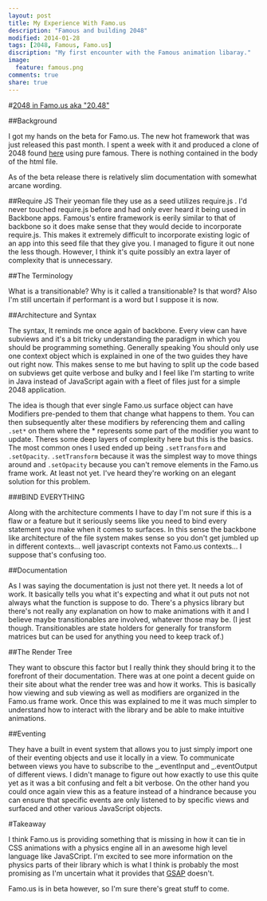 ```yaml
---
layout: post
title: My Experience With Famo.us
description: "Famous and building 2048"
modified: 2014-01-28
tags: [2048, Famous, Famo.us]
discription: "My first encounter with the Famous animation libaray."
image:
  feature: famous.png
comments: true
share: true
---
```



#[2048 in Famo.us aka "20.48"]("https:/harleykwyn.com/20.48")

##Background

I got my hands on the beta for Famo.us. The new hot framework that was just released this past month. I spent a week with it and produced a clone of 2048 found [here](https:/harleykwyn.com/20.48) using pure famous. There is nothing contained in the body of the html file.

As of the beta release there is relatively slim documentation with somewhat arcane wording.

##Require JS
Their yeoman file they use as a seed utilizes require.js . I'd never touched require.js before and had only ever heard it being used in Backbone apps. Famous's entire framework is eerily similar to that of backbone so it does make sense that they would decide to incorporate require.js. This makes it extremely difficult to incorporate existing logic of an app into this seed file that they give you. I managed to figure it out none the less though. However, I think it's quite possibly an extra layer of complexity that is unnecessary.

##The Terminology

What is a transitionable? Why is it called a transitionable? Is that word?
Also I'm still uncertain if performant is a word but I suppose it is now.

##Architecture and Syntax

The syntax, It reminds me once again of backbone. Every view can have subviews and it's a bit tricky understanding the paradigm in which you should be programming something. Generally speaking You should only use one context object which is explained in one of the two guides they have out right now. This makes sense to me but having to split up the code based on subviews get quite verbose and bulky and I feel like I'm starting to write in Java instead of JavaScript again with a fleet of files just for a simple 2048 application.

The idea is though that ever single Famo.us surface object can have Modifiers pre-pended to them that change what happens to them. You can then subsequently alter these modifiers by referencing them and calling `.set*` on them where the * represents some part of the modifier you want to update. Theres some deep layers of complexity here but this is the basics. The most common ones I used ended up being `.setTransform` and `.setOpacity`. `.setTransform` because it was the simplest way to move things around and `.setOpacity` because you can't remove elements in the Famo.us frame work. At least not yet. I've heard they're  working on an elegant solution for this problem.

###BIND EVERYTHING

Along with the architecture comments I have to day I'm not sure if this is a flaw or a feature but it seriously seems like  you need to bind every statement you make when it comes to surfaces. In this sense the backbone like architecture of the file system makes sense so you don't get jumbled up in different contexts... well javascript contexts not Famo.us contexts... I suppose that's confusing too. 

##Documentation

As I was saying the documentation is just not there yet. It needs a lot of work. It basically tells you what it's expecting and what it out puts not not always what the function is suppose to do. There's a physics library but there's not really any explanation on how to make animations with it and I believe maybe transitionables are involved, whatever those may be. (I jest though. Transitionables are state holders for generally for transform matrices but can be used for anything you need to keep track of.)

##The Render Tree

They want to obscure this factor but I really think they should bring it to the forefront of their documentation. There was at one point a decent guide on their site about what the render tree was and how it works. This is basically how viewing and sub viewing as well as modifiers are organized in the Famo.us frame work. Once this was explained to me it was much simpler to understand how to interact with the library and be able to make intuitive animations.

##Eventing

They have a built in event system that allows you to just simply import one of their eventing objects and use it locally in a view. To communicate between views you have to subscribe to the _.eventInput and _.eventOutput of different views. I didn't manage to figure out how exactly to use this quite yet as it was a bit confusing and felt a bit verbose. On the other hand you could once again view this as a feature instead of a hindrance because you can ensure that specific events are only listened to by specific views and surfaced and other various JavaScript objects. 

#Takeaway

I think Famo.us is providing something that is missing in how it can tie in CSS animations with a physics engine all in an awesome high level language like JavaSCript. I'm excited to see more information on the physics parts of their library which is what I think is probably the most promising as I'm uncertain what it provides that [GSAP](http://www.greensock.com/gsap-js/) doesn't.

Famo.us is in beta however, so I'm sure there's great stuff to come.
